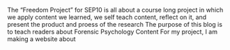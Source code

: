 The “Freedom Project” for SEP10 is all about a course long project in which we apply content we learned, we self teach content, reflect on it, and present the product and proess of the research
The purpose of this blog is to teach readers about Forensic Psychology
Content For my project, I am making a website about 